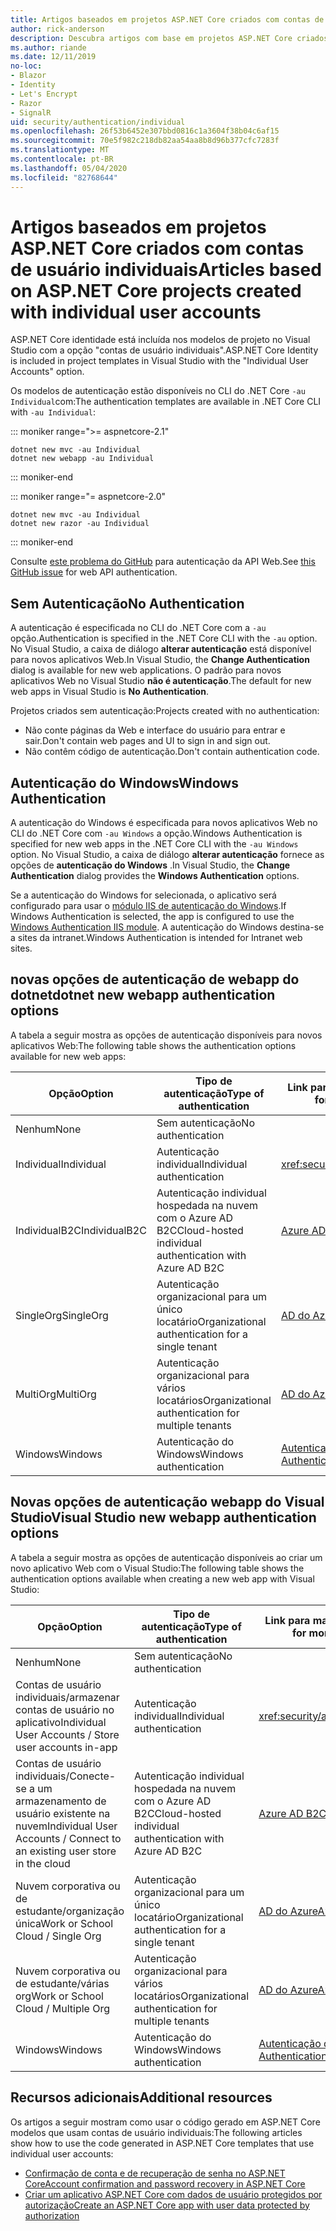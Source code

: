 ```yaml
---
title: Artigos baseados em projetos ASP.NET Core criados com contas de usuário individuais
author: rick-anderson
description: Descubra artigos com base em projetos ASP.NET Core criados com contas de usuário individuais.
ms.author: riande
ms.date: 12/11/2019
no-loc:
- Blazor
- Identity
- Let's Encrypt
- Razor
- SignalR
uid: security/authentication/individual
ms.openlocfilehash: 26f53b6452e307bbd0816c1a3604f38b04c6af15
ms.sourcegitcommit: 70e5f982c218db82aa54aa8b8d96b377cfc7283f
ms.translationtype: MT
ms.contentlocale: pt-BR
ms.lasthandoff: 05/04/2020
ms.locfileid: "82768644"
---
```

# <a name="articles-based-on-aspnet-core-projects-created-with-individual-user-accounts"></a><span data-ttu-id="70c22-103">Artigos baseados em projetos ASP.NET Core criados com contas de usuário individuais</span><span class="sxs-lookup"><span data-stu-id="70c22-103">Articles based on ASP.NET Core projects created with individual user accounts</span></span>

<span data-ttu-id="70c22-104">ASP.NET Core identidade está incluída nos modelos de projeto no Visual Studio com a opção "contas de usuário individuais".</span><span class="sxs-lookup"><span data-stu-id="70c22-104">ASP.NET Core Identity is included in project templates in Visual Studio with the "Individual User Accounts" option.</span></span>

<span data-ttu-id="70c22-105">Os modelos de autenticação estão disponíveis no CLI do .NET Core `-au Individual`com:</span><span class="sxs-lookup"><span data-stu-id="70c22-105">The authentication templates are available in .NET Core CLI with `-au Individual`:</span></span>

::: moniker range=">= aspnetcore-2.1"

```dotnetcli
dotnet new mvc -au Individual
dotnet new webapp -au Individual
```

::: moniker-end

::: moniker range="= aspnetcore-2.0"

```dotnetcli
dotnet new mvc -au Individual
dotnet new razor -au Individual
```

::: moniker-end

<span data-ttu-id="70c22-106">Consulte [este problema do GitHub](https://github.com/dotnet/AspNetCore/issues/5833) para autenticação da API Web.</span><span class="sxs-lookup"><span data-stu-id="70c22-106">See [this GitHub issue](https://github.com/dotnet/AspNetCore/issues/5833) for web API authentication.</span></span>

<a name="no"></a>

## <a name="no-authentication"></a><span data-ttu-id="70c22-107">Sem Autenticação</span><span class="sxs-lookup"><span data-stu-id="70c22-107">No Authentication</span></span>

<span data-ttu-id="70c22-108">A autenticação é especificada no CLI do .NET Core com a `-au` opção.</span><span class="sxs-lookup"><span data-stu-id="70c22-108">Authentication is specified in the .NET Core CLI with the `-au` option.</span></span> <span data-ttu-id="70c22-109">No Visual Studio, a caixa de diálogo **alterar autenticação** está disponível para novos aplicativos Web.</span><span class="sxs-lookup"><span data-stu-id="70c22-109">In Visual Studio, the **Change Authentication** dialog is available for new web applications.</span></span> <span data-ttu-id="70c22-110">O padrão para novos aplicativos Web no Visual Studio **não é autenticação**.</span><span class="sxs-lookup"><span data-stu-id="70c22-110">The default for new web apps in Visual Studio is **No Authentication**.</span></span>

<span data-ttu-id="70c22-111">Projetos criados sem autenticação:</span><span class="sxs-lookup"><span data-stu-id="70c22-111">Projects created with no authentication:</span></span>

* <span data-ttu-id="70c22-112">Não conte páginas da Web e interface do usuário para entrar e sair.</span><span class="sxs-lookup"><span data-stu-id="70c22-112">Don't contain web pages and UI to sign in and sign out.</span></span>
* <span data-ttu-id="70c22-113">Não contêm código de autenticação.</span><span class="sxs-lookup"><span data-stu-id="70c22-113">Don't contain authentication code.</span></span>

<a name="win"></a>

## <a name="windows-authentication"></a><span data-ttu-id="70c22-114">Autenticação do Windows</span><span class="sxs-lookup"><span data-stu-id="70c22-114">Windows Authentication</span></span>

<span data-ttu-id="70c22-115">A autenticação do Windows é especificada para novos aplicativos Web no CLI do .NET Core com `-au Windows` a opção.</span><span class="sxs-lookup"><span data-stu-id="70c22-115">Windows Authentication is specified for new web apps in the .NET Core CLI with the `-au Windows` option.</span></span> <span data-ttu-id="70c22-116">No Visual Studio, a caixa de diálogo **alterar autenticação** fornece as opções de **autenticação do Windows** .</span><span class="sxs-lookup"><span data-stu-id="70c22-116">In Visual Studio, the **Change Authentication** dialog provides the **Windows Authentication** options.</span></span>

<span data-ttu-id="70c22-117">Se a autenticação do Windows for selecionada, o aplicativo será configurado para usar o [módulo IIS de autenticação do Windows](xref:host-and-deploy/iis/modules).</span><span class="sxs-lookup"><span data-stu-id="70c22-117">If Windows Authentication is selected, the app is configured to use the [Windows Authentication IIS module](xref:host-and-deploy/iis/modules).</span></span> <span data-ttu-id="70c22-118">A autenticação do Windows destina-se a sites da intranet.</span><span class="sxs-lookup"><span data-stu-id="70c22-118">Windows Authentication is intended for Intranet web sites.</span></span>

## <a name="dotnet-new-webapp-authentication-options"></a><span data-ttu-id="70c22-119">novas opções de autenticação de webapp do dotnet</span><span class="sxs-lookup"><span data-stu-id="70c22-119">dotnet new webapp authentication options</span></span>

<span data-ttu-id="70c22-120">A tabela a seguir mostra as opções de autenticação disponíveis para novos aplicativos Web:</span><span class="sxs-lookup"><span data-stu-id="70c22-120">The following table shows the authentication options available for new web apps:</span></span>

| <span data-ttu-id="70c22-121">Opção</span><span class="sxs-lookup"><span data-stu-id="70c22-121">Option</span></span> | <span data-ttu-id="70c22-122">Tipo de autenticação</span><span class="sxs-lookup"><span data-stu-id="70c22-122">Type of authentication</span></span> | <span data-ttu-id="70c22-123">Link para mais informações</span><span class="sxs-lookup"><span data-stu-id="70c22-123">Link for more information</span></span> |
 | ----------------- | ------------ | ---------- |
| <span data-ttu-id="70c22-124">Nenhum</span><span class="sxs-lookup"><span data-stu-id="70c22-124">None</span></span>            |  <span data-ttu-id="70c22-125">Sem autenticação</span><span class="sxs-lookup"><span data-stu-id="70c22-125">No authentication</span></span> | | 
| <span data-ttu-id="70c22-126">Individual</span><span class="sxs-lookup"><span data-stu-id="70c22-126">Individual</span></span>      |  <span data-ttu-id="70c22-127">Autenticação individual</span><span class="sxs-lookup"><span data-stu-id="70c22-127">Individual authentication</span></span> | <xref:security/authentication/identity>
| <span data-ttu-id="70c22-128">IndividualB2C</span><span class="sxs-lookup"><span data-stu-id="70c22-128">IndividualB2C</span></span>   |  <span data-ttu-id="70c22-129">Autenticação individual hospedada na nuvem com o Azure AD B2C</span><span class="sxs-lookup"><span data-stu-id="70c22-129">Cloud-hosted individual authentication with Azure AD B2C</span></span> | [<span data-ttu-id="70c22-130">Azure AD B2C</span><span class="sxs-lookup"><span data-stu-id="70c22-130">Azure AD B2C</span></span>](/azure/active-directory-b2c/) |
| <span data-ttu-id="70c22-131">SingleOrg</span><span class="sxs-lookup"><span data-stu-id="70c22-131">SingleOrg</span></span>       |  <span data-ttu-id="70c22-132">Autenticação organizacional para um único locatário</span><span class="sxs-lookup"><span data-stu-id="70c22-132">Organizational authentication for a single tenant</span></span> | [<span data-ttu-id="70c22-133">AD do Azure</span><span class="sxs-lookup"><span data-stu-id="70c22-133">Azure AD</span></span>](/azure/active-directory/develop/quickstart-v2-aspnet-core-webapp) |
| <span data-ttu-id="70c22-134">MultiOrg</span><span class="sxs-lookup"><span data-stu-id="70c22-134">MultiOrg</span></span>        |  <span data-ttu-id="70c22-135">Autenticação organizacional para vários locatários</span><span class="sxs-lookup"><span data-stu-id="70c22-135">Organizational authentication for multiple tenants</span></span> | [<span data-ttu-id="70c22-136">AD do Azure</span><span class="sxs-lookup"><span data-stu-id="70c22-136">Azure AD</span></span>](/azure/active-directory/develop/quickstart-v2-aspnet-core-webapp) |
| <span data-ttu-id="70c22-137">Windows</span><span class="sxs-lookup"><span data-stu-id="70c22-137">Windows</span></span>         |  <span data-ttu-id="70c22-138">Autenticação do Windows</span><span class="sxs-lookup"><span data-stu-id="70c22-138">Windows authentication</span></span> | [<span data-ttu-id="70c22-139">Autenticação do Windows</span><span class="sxs-lookup"><span data-stu-id="70c22-139">Windows Authentication</span></span>](xref:security/authentication/windowsauth)

## <a name="visual-studio-new-webapp-authentication-options"></a><span data-ttu-id="70c22-140">Novas opções de autenticação webapp do Visual Studio</span><span class="sxs-lookup"><span data-stu-id="70c22-140">Visual Studio new webapp authentication options</span></span>

<span data-ttu-id="70c22-141">A tabela a seguir mostra as opções de autenticação disponíveis ao criar um novo aplicativo Web com o Visual Studio:</span><span class="sxs-lookup"><span data-stu-id="70c22-141">The following table shows the authentication options available when creating a new web app with Visual Studio:</span></span>

| <span data-ttu-id="70c22-142">Opção</span><span class="sxs-lookup"><span data-stu-id="70c22-142">Option</span></span> | <span data-ttu-id="70c22-143">Tipo de autenticação</span><span class="sxs-lookup"><span data-stu-id="70c22-143">Type of authentication</span></span> | <span data-ttu-id="70c22-144">Link para mais informações</span><span class="sxs-lookup"><span data-stu-id="70c22-144">Link for more information</span></span> |
 | ----------------- | ------------ | ---------- |
| <span data-ttu-id="70c22-145">Nenhum</span><span class="sxs-lookup"><span data-stu-id="70c22-145">None</span></span>            |  <span data-ttu-id="70c22-146">Sem autenticação</span><span class="sxs-lookup"><span data-stu-id="70c22-146">No authentication</span></span> | | 
| <span data-ttu-id="70c22-147">Contas de usuário individuais/armazenar contas de usuário no aplicativo</span><span class="sxs-lookup"><span data-stu-id="70c22-147">Individual User Accounts / Store user accounts in-app</span></span> |  <span data-ttu-id="70c22-148">Autenticação individual</span><span class="sxs-lookup"><span data-stu-id="70c22-148">Individual authentication</span></span> | <xref:security/authentication/identity> |
| <span data-ttu-id="70c22-149">Contas de usuário individuais/Conecte-se a um armazenamento de usuário existente na nuvem</span><span class="sxs-lookup"><span data-stu-id="70c22-149">Individual User Accounts / Connect to an existing user store in the cloud</span></span> |  <span data-ttu-id="70c22-150">Autenticação individual hospedada na nuvem com o Azure AD B2C</span><span class="sxs-lookup"><span data-stu-id="70c22-150">Cloud-hosted individual authentication with Azure AD B2C</span></span> | [<span data-ttu-id="70c22-151">Azure AD B2C</span><span class="sxs-lookup"><span data-stu-id="70c22-151">Azure AD B2C</span></span>](/azure/active-directory-b2c/) |
| <span data-ttu-id="70c22-152">Nuvem corporativa ou de estudante/organização única</span><span class="sxs-lookup"><span data-stu-id="70c22-152">Work or School Cloud / Single Org</span></span>  |  <span data-ttu-id="70c22-153">Autenticação organizacional para um único locatário</span><span class="sxs-lookup"><span data-stu-id="70c22-153">Organizational authentication for a single tenant</span></span> | [<span data-ttu-id="70c22-154">AD do Azure</span><span class="sxs-lookup"><span data-stu-id="70c22-154">Azure AD</span></span>](/azure/active-directory/develop/quickstart-v2-aspnet-core-webapp) |
| <span data-ttu-id="70c22-155">Nuvem corporativa ou de estudante/várias org</span><span class="sxs-lookup"><span data-stu-id="70c22-155">Work or School Cloud / Multiple Org</span></span> |  <span data-ttu-id="70c22-156">Autenticação organizacional para vários locatários</span><span class="sxs-lookup"><span data-stu-id="70c22-156">Organizational authentication for multiple tenants</span></span> | [<span data-ttu-id="70c22-157">AD do Azure</span><span class="sxs-lookup"><span data-stu-id="70c22-157">Azure AD</span></span>](/azure/active-directory/develop/quickstart-v2-aspnet-core-webapp) |
| <span data-ttu-id="70c22-158">Windows</span><span class="sxs-lookup"><span data-stu-id="70c22-158">Windows</span></span>         |  <span data-ttu-id="70c22-159">Autenticação do Windows</span><span class="sxs-lookup"><span data-stu-id="70c22-159">Windows authentication</span></span> | [<span data-ttu-id="70c22-160">Autenticação do Windows</span><span class="sxs-lookup"><span data-stu-id="70c22-160">Windows Authentication</span></span>](xref:security/authentication/windowsauth)

## <a name="additional-resources"></a><span data-ttu-id="70c22-161">Recursos adicionais</span><span class="sxs-lookup"><span data-stu-id="70c22-161">Additional resources</span></span>

<span data-ttu-id="70c22-162">Os artigos a seguir mostram como usar o código gerado em ASP.NET Core modelos que usam contas de usuário individuais:</span><span class="sxs-lookup"><span data-stu-id="70c22-162">The following articles show how to use the code generated in ASP.NET Core templates that use individual user accounts:</span></span>

* [<span data-ttu-id="70c22-163">Confirmação de conta e de recuperação de senha no ASP.NET Core</span><span class="sxs-lookup"><span data-stu-id="70c22-163">Account confirmation and password recovery in ASP.NET Core</span></span>](xref:security/authentication/accconfirm)
* [<span data-ttu-id="70c22-164">Criar um aplicativo ASP.NET Core com dados de usuário protegidos por autorização</span><span class="sxs-lookup"><span data-stu-id="70c22-164">Create an ASP.NET Core app with user data protected by authorization</span></span>](xref:security/authorization/secure-data)
